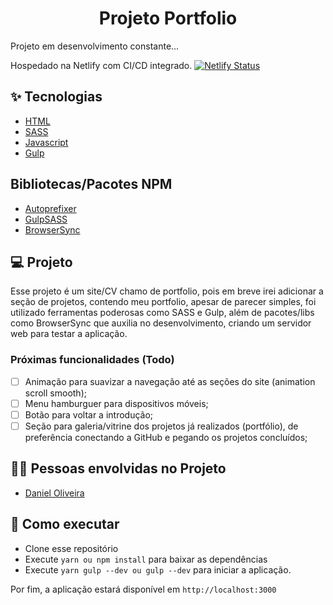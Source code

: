 <h1 align="center">Projeto Portfolio</h1>

Projeto em desenvolvimento constante...

Hospedado na Netlify com CI/CD integrado. [![Netlify Status](https://api.netlify.com/api/v1/badges/67f5823d-3e14-431e-a80b-b54206176f16/deploy-status)](https://app.netlify.com/sites/danieloliveiradev/deploys)

## ✨ Tecnologias

- [HTML](https://developer.mozilla.org/pt-BR/docs/Web/HTML)
- [SASS](https://sass-lang.com/documentation/)
- [Javascript](https://developer.mozilla.org/pt-BR/docs/Web/JavaScript)
- [Gulp](https://gulpjs.com/)

## Bibliotecas/Pacotes NPM

- [Autoprefixer](https://www.npmjs.com/package/gulp-autoprefixer)
- [GulpSASS](https://www.npmjs.com/package/gulp-sass)
- [BrowserSync](https://browsersync.io/docs/gulp)

## 💻 Projeto

Esse projeto é um site/CV chamo de portfolio, pois em breve irei adicionar a seção de projetos, contendo meu portfolio, apesar de parecer simples, foi utilizado ferramentas poderosas como SASS e Gulp, além de pacotes/libs como BrowserSync que auxilia no desenvolvimento, criando um servidor web para testar a aplicação.

### Próximas funcionalidades (Todo)

- [ ] Animação para suavizar a navegação até as seções do site (animation scroll smooth);
- [ ] Menu hamburguer para dispositivos móveis;
- [ ] Botão para voltar a introdução;
- [ ] Seção para galeria/vitrine dos projetos já realizados (portfólio), de preferência conectando a GitHub e pegando os projetos concluídos;

## 🧑‍💻 Pessoas envolvidas no Projeto

- [Daniel Oliveira](https://github.com/danielbarrosdeoliveira)

## 🚀 Como executar

- Clone esse repositório
- Execute `yarn ou npm install` para baixar as dependências
- Execute `yarn gulp --dev ou gulp --dev` para iniciar a aplicação.

Por fim, a aplicação estará disponível em `http://localhost:3000`

